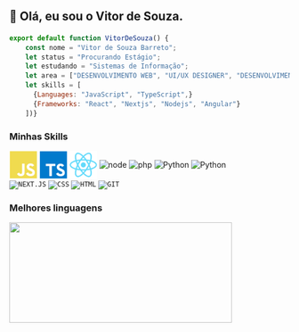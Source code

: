## 👋 Olá, eu sou o Vitor de Souza.


```JavaScript
export default function VitorDeSouza() {
    const nome = "Vitor de Souza Barreto";
    let status = "Procurando Estágio";
    let estudando = "Sistemas de Informação";
    let area = ["DESENVOLVIMENTO WEB", "UI/UX DESIGNER", "DESENVOLVIMENTO MOBILE"];
    let skills = [
      {Languages: "JavaScript", "TypeScript",}
      {Frameworks: "React", "Nextjs", "Nodejs", "Angular"}
    ])}
```

### Minhas Skills 

<div style="display: inline-block">
      <img align="center" alt="Js" height="50" width="50" src="https://raw.githubusercontent.com/devicons/devicon/master/icons/javascript/javascript-plain.svg">
      <img align="center" alt="Ts" height="50" width="50" src="https://raw.githubusercontent.com/devicons/devicon/master/icons/typescript/typescript-plain.svg">
      <img align="center" alt="React" height="50" width="50" src="https://raw.githubusercontent.com/devicons/devicon/master/icons/react/react-original.svg">
      <img align="center" alt="node" height="50" width="50" src="https://www.svgrepo.com/show/452075/node-js.svg">
      <img align="center" alt="php" height="50" width="50" src="https://www.svgrepo.com/show/354528/vue.svg">
      <img align="center" alt="Python" heigt="50" width="50" src="https://www.svgrepo.com/show/349474/php.svg">
      <img align="center" alt="Python" heigt="50" width="50" src="https://www.svgrepo.com/show/452091/python.svg">
      <div>
        <code><img height="32" src="https://img.shields.io/badge/next.js-000000?style=for-the-badge&logo=nextdotjs&logoColor=white" alt="NEXT.JS"/></code>
        <code><img height="32" src="https://img.shields.io/badge/CSS3-1572B6?style=for-the-badge&logo=css3&logoColor=white" alt="CSS"/></code>
        <code><img height="32" src="https://img.shields.io/badge/HTML5-E34F26?style=for-the-badge&logo=html5&logoColor=white" alt="HTML"/></code></code>
        <code><img height="32" src="https://img.shields.io/badge/GIT-E44C30?style=for-the-badge&logo=git&logoColor=white" alt="GIT"/></code>
      </div>
 </div>

### Melhores linguagens

<div align="start">
  <img height="180em" width="400em" src="https://github-readme-stats.vercel.app/api/top-langs/?username=vitordsb&layout=compact&langs_count=7&theme=dracula"/>
</div>
